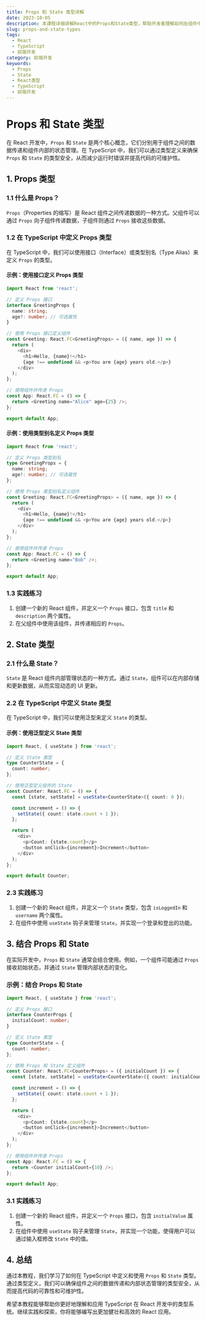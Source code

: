 ```yaml
---
title: Props 和 State 类型详解
date: 2023-10-05
description: 本课程详细讲解React中的Props和State类型，帮助开发者理解如何在组件中正确使用和类型化这些关键概念。
slug: props-and-state-types
tags:
  - React
  - TypeScript
  - 前端开发
category: 前端开发
keywords:
  - Props
  - State
  - React类型
  - TypeScript
  - 前端开发
---
```


# Props 和 State 类型

在 React 开发中，`Props` 和 `State` 是两个核心概念，它们分别用于组件之间的数据传递和组件内部的状态管理。在 TypeScript 中，我们可以通过类型定义来确保 `Props` 和 `State` 的类型安全，从而减少运行时错误并提高代码的可维护性。

## 1. Props 类型

### 1.1 什么是 Props？

`Props`（Properties 的缩写）是 React 组件之间传递数据的一种方式。父组件可以通过 `Props` 向子组件传递数据，子组件则通过 `Props` 接收这些数据。

### 1.2 在 TypeScript 中定义 Props 类型

在 TypeScript 中，我们可以使用接口（Interface）或类型别名（Type Alias）来定义 `Props` 的类型。

#### 示例：使用接口定义 Props 类型

```typescript
import React from 'react';

// 定义 Props 接口
interface GreetingProps {
  name: string;
  age?: number; // 可选属性
}

// 使用 Props 接口定义组件
const Greeting: React.FC<GreetingProps> = ({ name, age }) => {
  return (
    <div>
      <h1>Hello, {name}!</h1>
      {age !== undefined && <p>You are {age} years old.</p>}
    </div>
  );
};

// 使用组件并传递 Props
const App: React.FC = () => {
  return <Greeting name="Alice" age={25} />;
};

export default App;
```

#### 示例：使用类型别名定义 Props 类型

```typescript
import React from 'react';

// 定义 Props 类型别名
type GreetingProps = {
  name: string;
  age?: number; // 可选属性
};

// 使用 Props 类型别名定义组件
const Greeting: React.FC<GreetingProps> = ({ name, age }) => {
  return (
    <div>
      <h1>Hello, {name}!</h1>
      {age !== undefined && <p>You are {age} years old.</p>}
    </div>
  );
};

// 使用组件并传递 Props
const App: React.FC = () => {
  return <Greeting name="Bob" />;
};

export default App;
```

### 1.3 实践练习

1. 创建一个新的 React 组件，并定义一个 `Props` 接口，包含 `title` 和 `description` 两个属性。
2. 在父组件中使用该组件，并传递相应的 `Props`。

## 2. State 类型

### 2.1 什么是 State？

`State` 是 React 组件内部管理状态的一种方式。通过 `State`，组件可以在内部存储和更新数据，从而实现动态的 UI 更新。

### 2.2 在 TypeScript 中定义 State 类型

在 TypeScript 中，我们可以使用泛型来定义 `State` 的类型。

#### 示例：使用泛型定义 State 类型

```typescript
import React, { useState } from 'react';

// 定义 State 类型
type CounterState = {
  count: number;
};

// 使用泛型定义组件的 State
const Counter: React.FC = () => {
  const [state, setState] = useState<CounterState>({ count: 0 });

  const increment = () => {
    setState({ count: state.count + 1 });
  };

  return (
    <div>
      <p>Count: {state.count}</p>
      <button onClick={increment}>Increment</button>
    </div>
  );
};

export default Counter;
```

### 2.3 实践练习

1. 创建一个新的 React 组件，并定义一个 `State` 类型，包含 `isLoggedIn` 和 `username` 两个属性。
2. 在组件中使用 `useState` 钩子来管理 `State`，并实现一个登录和登出的功能。

## 3. 结合 Props 和 State

在实际开发中，`Props` 和 `State` 通常会结合使用。例如，一个组件可能通过 `Props` 接收初始状态，并通过 `State` 管理内部状态的变化。

### 示例：结合 Props 和 State

```typescript
import React, { useState } from 'react';

// 定义 Props 接口
interface CounterProps {
  initialCount: number;
}

// 定义 State 类型
type CounterState = {
  count: number;
};

// 使用 Props 和 State 定义组件
const Counter: React.FC<CounterProps> = ({ initialCount }) => {
  const [state, setState] = useState<CounterState>({ count: initialCount });

  const increment = () => {
    setState({ count: state.count + 1 });
  };

  return (
    <div>
      <p>Count: {state.count}</p>
      <button onClick={increment}>Increment</button>
    </div>
  );
};

// 使用组件并传递 Props
const App: React.FC = () => {
  return <Counter initialCount={10} />;
};

export default App;
```

### 3.1 实践练习

1. 创建一个新的 React 组件，并定义一个 `Props` 接口，包含 `initialValue` 属性。
2. 在组件中使用 `useState` 钩子来管理 `State`，并实现一个功能，使得用户可以通过输入框修改 `State` 中的值。

## 4. 总结

通过本教程，我们学习了如何在 TypeScript 中定义和使用 `Props` 和 `State` 类型。通过类型定义，我们可以确保组件之间的数据传递和内部状态管理的类型安全，从而提高代码的可靠性和可维护性。

希望本教程能够帮助你更好地理解和应用 TypeScript 在 React 开发中的类型系统。继续实践和探索，你将能够编写出更加健壮和高效的 React 应用。